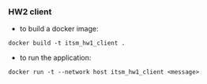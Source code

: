 ### HW2 client
- to build a docker image:
```
docker build -t itsm_hw1_client .
```
- to run the application:
```
docker run -t --network host itsm_hw1_client <message>
```